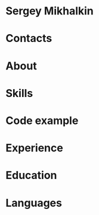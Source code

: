 # __Sergey Mikhalkin__

# Contacts

# About

# Skills

# Code example

# Experience

# Education

# Languages

